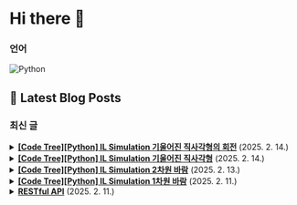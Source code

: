 # Hi there 👋

### 언어

<p>
    <img src="https://img.shields.io/badge/Python-3776AB?style=flat-square&logo=Python&logoColor=white" alt="Python"/>
</p>

## 📕 Latest Blog Posts

### 최신 글
<details>
<summary><b><a href='https://zo0oz.tistory.com/311' target='_blank'>[Code Tree][Python] IL Simulation 기울어진 직사각형의 회전</a></b> (2025. 2. 14.)</summary>

Overview

체감 난이도: ★☆☆☆☆ 기울어진 직사각형(완탐) 문제와 n차원 바람(회전) 문제를 섞은 문제 
문제 레벨: IL / Simulation / 격자 안에서 밀고 당기 / 연습 문제 
문제 유형: Simulation 
풀이 상태: 답안참고 / 스스로 해결
추후: 다시 풀어보기 / 간단 복습 / 완벽 이해 


[문제]
 Trail 4 / Ch...

</details>

<details>
<summary><b><a href='https://zo0oz.tistory.com/310' target='_blank'>[Code Tree][Python] IL Simulation 기울어진 직사각형</a></b> (2025. 2. 14.)</summary>

Overview

체감 난이도: ★★☆☆☆
문제 레벨: IL / Simulation / 격자 안에서 완전탐색 / 연습 문제 
문제 유형: Simulation
풀이 상태: 답안참고 / 스스로 해결
추후: 다시 풀어보기 / 간단 복습 / 완벽 이해 


[문제]
 Trail 4 / Chapter 1 / Lesson 1 / 연습 문제 

 

Code Tree ...

</details>

<details>
<summary><b><a href='https://zo0oz.tistory.com/309' target='_blank'>[Code Tree][Python] IL Simulation 2차원 바람</a></b> (2025. 2. 13.)</summary>

Overview

체감 난이도: ★★☆☆☆ 90도 회전을 구현하는 게 어려웠음
문제 레벨: IL / Simulation / 격자 안에서 밀고 당기 / 연습 문제 
문제 유형: Simulation
풀이 상태: 답안참고 / 스스로 해결
추후: 다시 풀어보기 / 간단 복습 / 완벽 이해 


[문제]
Trail 4 / Chapter 1 / Lesson 2 / 연...

</details>

<details>
<summary><b><a href='https://zo0oz.tistory.com/308' target='_blank'>[Code Tree][Python] IL Simulation 1차원 바람</a></b> (2025. 2. 11.)</summary>

Overview

체감 난이도: ★★☆☆☆
문제 레벨:  IL / Simulation / 격자 안에서 밀고 당기 / 연습 문제 
문제 유형: Simulation 
풀이 상태: 답안참고 / 스스로 해결
추후: 다시 풀어보기 / 간단 복습 / 완벽 이해 


[문제]
Trail 4 / Chapter 1 / Lesson 2 / 연습 문제
https://www.c...

</details>

<details>
<summary><b><a href='https://zo0oz.tistory.com/307' target='_blank'>RESTful API</a></b> (2025. 2. 11.)</summary>

   RESTful API란?

RESTful API는 REST (Representational State Transfer) 아키텍처 스타일을 따르는 API
REST는 웹 서비스 설계를 위한 원칙이며, RESTful API는 이 원칙을 준수하여 설계된 API

 
   API란? (Application Programming Interface)

소프트웨어 ...

</details>

